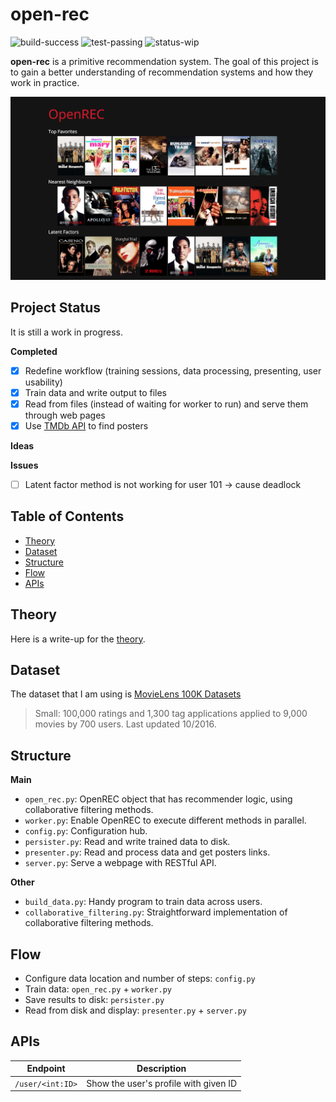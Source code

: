 # open-rec

![build-success](https://img.shields.io/badge/build-success-brightgreen.svg)
![test-passing](https://img.shields.io/badge/test-passing-brightgreen.svg)
![status-wip](https://img.shields.io/badge/status-work_in_progress-green.svg)

**open-rec** is a primitive recommendation system. The goal of this project is 
to gain a better understanding of recommendation systems and how they work in 
practice.

![Demo](img/demo.png)

## Project Status

It is still a work in progress.

**Completed**

- [x] Redefine workflow (training sessions, data processing, presenting, user usability)
- [x] Train data and write output to files
- [x] Read from files (instead of waiting for worker to run) and serve them through web pages
- [x] Use [TMDb API](https://www.themoviedb.org/documentation/api) to find posters

**Ideas**



**Issues**

- [ ] Latent factor method is not working for user 101 -> cause deadlock

## Table of Contents

- [Theory](#theory)
- [Dataset](#dataset)
- [Structure](#structure)
- [Flow](#flow)
- [APIs](#apis)

## Theory

Here is a write-up for the [theory](THEORY.md).

## Dataset

The dataset that I am using is [MovieLens 100K Datasets](https://grouplens.org/datasets/movielens/)

> Small: 100,000 ratings and 1,300 tag applications applied to 9,000 movies by 
> 700 users. Last updated 10/2016.

## Structure

**Main**

- `open_rec.py`: OpenREC object that has recommender logic, using collaborative filtering methods.
- `worker.py`: Enable OpenREC to execute different methods in parallel.
- `config.py`: Configuration hub.
- `persister.py`: Read and write trained data to disk.
- `presenter.py`: Read and process data and get posters links.
- `server.py`: Serve a webpage with RESTful API.

**Other**
- `build_data.py`: Handy program to train data across users.
- `collaborative_filtering.py`: Straightforward implementation of collaborative filtering methods.

## Flow

- Configure data location and number of steps: `config.py`
- Train data: `open_rec.py` + `worker.py`
- Save results to disk: `persister.py`
- Read from disk and display: `presenter.py` + `server.py`

## APIs

Endpoint | Description
--- | ---
`/user/<int:ID>` | Show the user's profile with given ID
